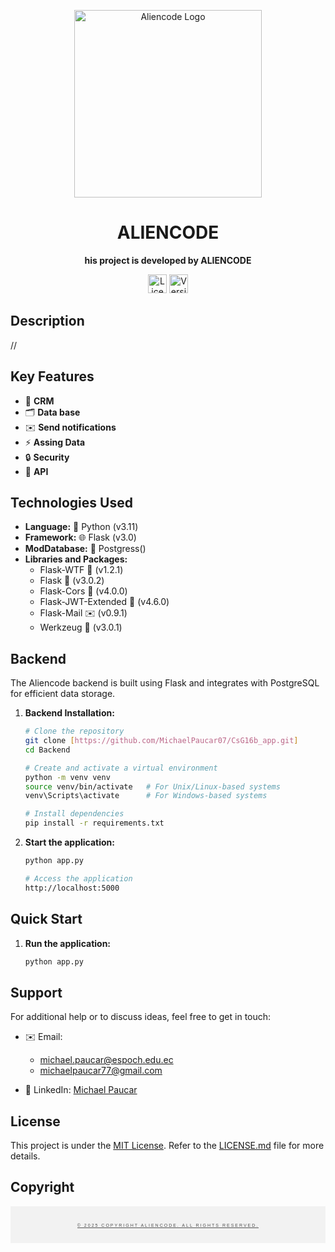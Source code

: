<!-- Header Section -->
<p align="center">
  <img src="https://firebasestorage.googleapis.com/v0/b/valid-form-af9a9.appspot.com/o/Logos%2FAliendoce_logo.png?alt=media&token=75e998bf-f022-485c-afae-b0413b673ffd" alt="Aliencode Logo" width="300">
</p>

<h1 align="center">ALIENCODE</h1>

<p align="center">
  <strong>his project is developed by ALIENCODE</strong>
</p>

<!-- Badges Section -->
<p align="center">
  <img alt="License" src="https://img.shields.io/badge/License-MIT-blue.svg" height="30">
  <img alt="Version" src="https://img.shields.io/badge/Version-1.0.0-green.svg" height="30">
</p>

<!-- Description Section -->
## Description

//

## Key Features

- 🤖 **CRM**
- 🗂️ **Data base**
- ✉️ **Send notifications**
- ⚡ **Assing Data**
- 🔒 **Security**
- 🔌 **API**

## Technologies Used

- **Language:** 🐍 Python (v3.11)
- **Framework:** 🌐 Flask (v3.0)
- **ModDatabase:** 🍃 Postgress()
- **Libraries and Packages:**
  - Flask-WTF 📝 (v1.2.1)
  - Flask 🚀 (v3.0.2)
  - Flask-Cors 🔄 (v4.0.0)
  - Flask-JWT-Extended 🔑 (v4.6.0)
  - Flask-Mail ✉️ (v0.9.1)
  - Werkzeug 🔧 (v3.0.1)

<!-- Backend Section -->
## Backend
The Aliencode backend is built using Flask and integrates with PostgreSQL for efficient data storage.

1. **Backend Installation:**

   ```bash
   # Clone the repository
   git clone [https://github.com/MichaelPaucar07/CsG16b_app.git]
   cd Backend

   # Create and activate a virtual environment
   python -m venv venv
   source venv/bin/activate   # For Unix/Linux-based systems
   venv\Scripts\activate      # For Windows-based systems

   # Install dependencies
   pip install -r requirements.txt

2. **Start the application:**
   ```bash
   python app.py

   # Access the application
   http://localhost:5000
<!-- Quick Start Section -->

## Quick Start

1. **Run the application:**
   ```bash
   python app.py

<!-- Support Section -->
## Support

For additional help or to discuss ideas, feel free to get in touch:

- ✉️ Email:
  - [michael.paucar@espoch.edu.ec](mailto:michael.paucar@espoch.edu.ec)
  - [michaelpaucar77@gmail.com](mailto:michaelpaucar77@gmail.com)

- 👥 LinkedIn: [Michael Paucar](https://www.linkedin.com/in/michaelpaucar/)

<!-- License Section -->
## License
This project is under the [MIT License](LICENSE). Refer to the [LICENSE.md](LICENSE.md) file for more details.

<!-- Copyright Section -->
## Copyright
<div style="background-color: #f2f2f2; padding: 20px; text-align: center;">
  <p style="font-family: 'Arial', sans-serif; font-size: 7px; font-weight: normal; text-transform: uppercase; letter-spacing: 2px; margin-bottom: 5px; color: #555;">
    <span style="border-bottom: 1px solid #555; text-align: center;">© 2025 Copyright Aliencode. All rights reserved.</span>
  </p>
